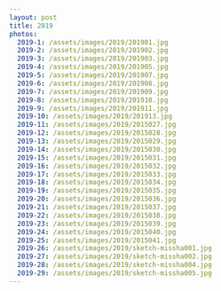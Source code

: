 ```yaml
---
layout: post
title: 2019
photos:
  2019-1: /assets/images/2019/201901.jpg
  2019-2: /assets/images/2019/201902.jpg
  2019-3: /assets/images/2019/201903.jpg
  2019-4: /assets/images/2019/201905.jpg
  2019-5: /assets/images/2019/201907.jpg
  2019-6: /assets/images/2019/201908.jpg
  2019-7: /assets/images/2019/201909.jpg
  2019-8: /assets/images/2019/201910.jpg
  2019-9: /assets/images/2019/201911.jpg
  2019-10: /assets/images/2019/201913.jpg
  2019-11: /assets/images/2019/2015027.jpg
  2019-12: /assets/images/2019/2015028.jpg
  2019-13: /assets/images/2019/2015029.jpg
  2019-14: /assets/images/2019/2015030.jpg
  2019-15: /assets/images/2019/2015031.jpg
  2019-16: /assets/images/2019/2015032.jpg
  2019-17: /assets/images/2019/2015033.jpg
  2019-18: /assets/images/2019/2015034.jpg
  2019-19: /assets/images/2019/2015035.jpg
  2019-20: /assets/images/2019/2015036.jpg
  2019-21: /assets/images/2019/2015037.jpg
  2019-22: /assets/images/2019/2015038.jpg
  2019-23: /assets/images/2019/2015039.jpg
  2019-24: /assets/images/2019/2015040.jpg
  2019-25: /assets/images/2019/2015041.jpg
  2019-26: /assets/images/2019/sketch-missha001.jpg
  2019-27: /assets/images/2019/sketch-missha002.jpg
  2019-28: /assets/images/2019/sketch-missha004.jpg
  2019-29: /assets/images/2019/sketch-missha005.jpg
---
```

